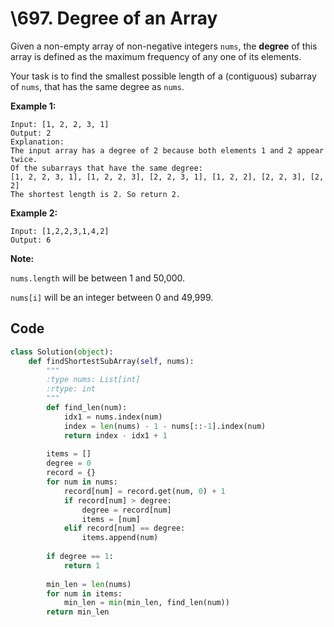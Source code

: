 #  \697. Degree of an Array 

Given a non-empty array of non-negative integers `nums`, the **degree** of this array is defined as the maximum frequency of any one of its elements.

Your task is to find the smallest possible length of a (contiguous) subarray of `nums`, that has the same degree as `nums`.

**Example 1:**

```
Input: [1, 2, 2, 3, 1]
Output: 2
Explanation: 
The input array has a degree of 2 because both elements 1 and 2 appear twice.
Of the subarrays that have the same degree:
[1, 2, 2, 3, 1], [1, 2, 2, 3], [2, 2, 3, 1], [1, 2, 2], [2, 2, 3], [2, 2]
The shortest length is 2. So return 2.
```



**Example 2:**

```
Input: [1,2,2,3,1,4,2]
Output: 6
```



**Note:**

`nums.length` will be between 1 and 50,000.

`nums[i]` will be an integer between 0 and 49,999.



## Code

```python
class Solution(object):
    def findShortestSubArray(self, nums):
        """
        :type nums: List[int]
        :rtype: int
        """
        def find_len(num):
            idx1 = nums.index(num)
            index = len(nums) - 1 - nums[::-1].index(num)
            return index - idx1 + 1
            
        items = []
        degree = 0
        record = {}
        for num in nums:
            record[num] = record.get(num, 0) + 1
            if record[num] > degree:
                degree = record[num]
                items = [num]
            elif record[num] == degree:
                items.append(num)
        
        if degree == 1:
            return 1
        
        min_len = len(nums)
        for num in items:
            min_len = min(min_len, find_len(num))
        return min_len
```

